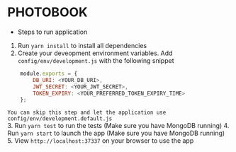 # PHOTOBOOK  

- Steps to run application
1. Run `yarn install` to install all dependencies  
2. Create your deveopment environment variables. Add `config/env/development.js` with the following snippet 
```javascript
    module.exports = {
        DB_URI: <YOUR_DB_URI>,
        JWT_SECRET: <YOUR_JWT_SECRET>,
        TOKEN_EXPIRY: <YOUR_PREFERRED_TOKEN_EXPIRY_TIME>
    };
```
`You can skip this step and let the application use config/env/development.default.js`  
3. Run `yarn test` to run the tests (Make sure you have MongoDB running)
4. Run `yarn start` to launch the app (Make sure you have MongoDB running)  
5. View `http://localhost:37337` on your browser to use the app  
